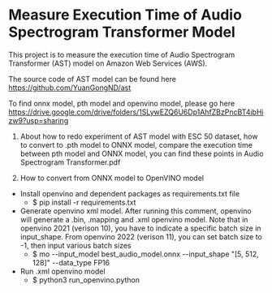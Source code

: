 # Measure Execution Time of Audio Spectrogram Transformer Model
This project is to measure the execution time of Audio Spectrogram Transformer (AST) model on Amazon Web Services (AWS).

The source code of AST model can be found here
https://github.com/YuanGongND/ast

To find onnx model, pth model and openvino model, please go here
https://drive.google.com/drive/folders/1SLywEZQ6U6Dp1AhfZBzPncBT4ibHizw9?usp=sharing

1. About how to redo experiment of AST model with ESC 50 dataset, how to convert to .pth model to ONNX model, compare the execution time between pth model and ONNX model, you can find these points in Audio Spectrogram Transformer.pdf

2. How to convert from ONNX model to OpenVINO model
- Install openvino and dependent packages as requirements.txt file
  + $ pip install -r requirements.txt
- Generate openvino xml model. After running this comment, openvino will generate a .bin, .mapping and .xml openvino model. Note that in openvino 2021 (verison 10), you have to indicate a specific batch size in input_shape. From openvino 2022 (verison 11), you can set batch size to -1, then input various batch sizes
  + $ mo --input_model best_audio_model.onnx --input_shape "[5, 512, 128]" --data_type FP16
- Run .xml openvino model
  + $ python3 run_openvino.python
